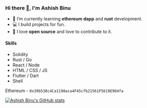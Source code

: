 ### Hi there 👋, I'm Ashish Binu

- 🌱 I’m currently learning **ethereum dapp** and **rust** development.
- 💻 I build projects for fun.
- 💙 I love **open source** and love to contribute to it.

#### Skills

* Solidity
* Rust / Go
* React / Node
* HTML / CSS / JS
* Flutter / Dart
* Shell

Ethereum - `0x39b538c4Ca1198aca4F45cfb21561F5619E904fa`

[![Ashish Binu's GitHub stats](https://github-readme-stats.vercel.app/api?username=ashishbinu)](https://github.com/anuraghazra/github-readme-stats)

